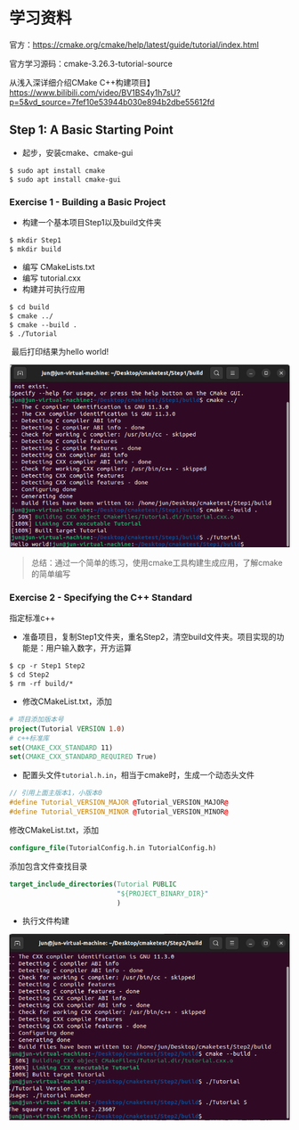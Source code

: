 # 学习资料

官方：https://cmake.org/cmake/help/latest/guide/tutorial/index.html

官方学习源码：cmake-3.26.3-tutorial-source

从浅入深详细介绍CMake C++构建项目】https://www.bilibili.com/video/BV1BS4y1h7sU?p=5&vd_source=7fef10e53944b030e894b2dbe55612fd



## Step 1: A Basic Starting Point

- 起步，安装cmake、cmake-gui

```shell
$ sudo apt install cmake
$ sudo apt install cmake-gui
```

### Exercise 1 - Building a Basic Project

- 构建一个基本项目Step1以及build文件夹

```shell
$ mkdir Step1
$ mkdir build
```

- 编写 CMakeLists.txt
- 编写 tutorial.cxx
- 构建并可执行应用

```shell
$ cd build
$ cmake ../
$ cmake --build .
$ ./Tutorial
```

​	最后打印结果为hello world!

![image-20230502222211730](typora-user-images/image-20230502222211730.png)



> 总结：通过一个简单的练习，使用cmake工具构建生成应用，了解cmake的简单编写



### Exercise 2 - Specifying the C++ Standard

指定标准c++

- 准备项目，复制Step1文件夹，重名Step2，清空build文件夹。项目实现的功能是：用户输入数字，开方运算

```shell
$ cp -r Step1 Step2
$ cd Step2
$ rm -rf build/*
```

- 修改CMakeList.txt，添加

```cmake
# 项目添加版本号
project(Tutorial VERSION 1.0)
# c++标准库
set(CMAKE_CXX_STANDARD 11)
set(CMAKE_CXX_STANDARD_REQUIRED True)
```

- 配置头文件`tutorial.h.in`，相当于cmake时，生成一个动态头文件

```c++
// 引用上面主版本1，小版本0
#define Tutorial_VERSION_MAJOR @Tutorial_VERSION_MAJOR@
#define Tutorial_VERSION_MINOR @Tutorial_VERSION_MINOR@
```

修改CMakeList.txt，添加

```cmake
configure_file(TutorialConfig.h.in TutorialConfig.h)
```

添加包含文件查找目录

```cmake
target_include_directories(Tutorial PUBLIC
                           "${PROJECT_BINARY_DIR}"
                           )
```

- 执行文件构建

![image-20230503100225175](typora-user-images/image-20230503100225175.png)

